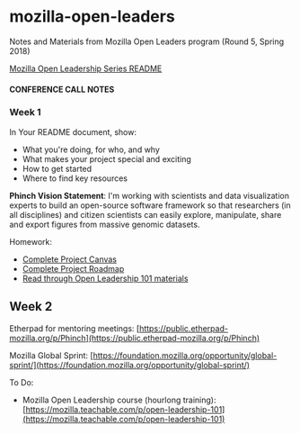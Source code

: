 # mozilla-open-leaders
Notes and Materials from Mozilla Open Leaders program (Round 5, Spring 2018)

[Mozilla Open Leadership Series README](https://mozilla.github.io/open-leadership-training-series/articles/readme/)

#### CONFERENCE CALL NOTES ####

### Week 1 ###

In Your README document, show:

* What you're doing, for who, and why
* What makes your project special and exciting
* How to get started
* Where to find key resources

**Phinch Vision Statement**: I'm working with scientists and data visualization experts to build an open-source software framework so that researchers (in all disciplines) and citizen scientists can easily explore, manipulate, share and export figures from massive genomic datasets.

Homework:

* [Complete Project Canvas](https://mozilla.github.io/open-leadership-training-series/articles/opening-your-project/develop-an-open-project-strategy-with-open-canvas/)
* [Complete Project Roadmap](https://mozilla.github.io/open-leadership-training-series/articles/opening-your-project/start-your-project-roadmap/)
* [Read through Open Leadership 101 materials](https://mozilla.teachable.com/p/open-leadership-101)

## Week 2 ###

Etherpad for mentoring meetings: [https://public.etherpad-mozilla.org/p/Phinch](https://public.etherpad-mozilla.org/p/Phinch)

Mozilla Global Sprint: [https://foundation.mozilla.org/opportunity/global-sprint/](https://foundation.mozilla.org/opportunity/global-sprint/)

To Do:

* Mozilla Open Leadership course (hourlong training):[https://mozilla.teachable.com/p/open-leadership-101](https://mozilla.teachable.com/p/open-leadership-101)